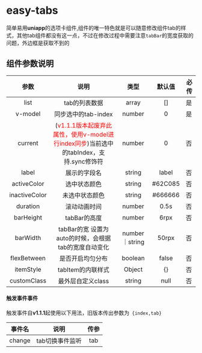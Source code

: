 # easy-tabs

简单易用**uniapp**的选项卡组件,组件的唯一特色就是可以随意修改组件tab的样式，其他tab组件都没有这一点，不过在修改过程中需要注意`tabBar`的宽度获取的问题，外边框是获取不到的

## 组件参数说明

参数|说明|类型|默认值|必传
:-:|:--:|:-:|:-:|---
list|tab的列表数据|array|[]|是
v-model|同步选中的tab-index|number|0|是
current|(<span style='color:red'>v1.1.1版本起废弃此属性，使用v-model进行index同步</span>)当前选中的tabIndex，支持.sync修饰符|number|0|否
label|展示的字段名|string|label|否
activeColor|选中状态颜色|string|#62C085|否
inactiveColor|未选中状态颜色|string|#666666|否
duration|滚动动画时间|number|0.5s|否
barHeight|tabBar的高度|number|6rpx|否
barWidth| tabBar的宽 设置为auto的时候，会根据tab的宽度自动变化 |number｜string|50rpx|否
flexBetween|                   是否开启均匀分布                   |boolean|false|否
itemStyle|                  tabItem的内联样式                   |Object|{}|否
customClass|                  最外层自定义class                   |string|null|否

#### 触发事件事件

触发事件自**v1.1.1**起使用以下用法，旧版本传出参数为` {index,tab}`

| 事件名 |      说明       | 传参 |
| :----: | :-------------: | :--: |
| change | tab切换事件监听 | tab  |

